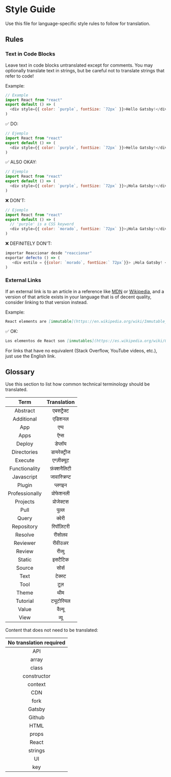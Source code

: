# Style Guide

Use this file for language-specific style rules to follow for translation.

## Rules

### Text in Code Blocks

Leave text in code blocks untranslated except for comments. You may optionally translate text in strings, but be careful not to translate strings that refer to code!

Example:

```js
// Example
import React from "react"
export default () => (
  <div style={{ color: `purple`, fontSize: `72px` }}>Hello Gatsby!</div>
)
```

✅ DO:

```js
// Ejemplo
import React from "react"
export default () => (
  <div style={{ color: `purple`, fontSize: `72px` }}>Hello Gatsby!</div>
)
```

✅ ALSO OKAY:

```js
// Ejemplo
import React from "react"
export default () => (
  <div style={{ color: `purple`, fontSize: `72px` }}>¡Hola Gatsby!</div>
)
```

❌ DON'T:

```js
// Ejemplo
import React from "react"
export default () => (
  // 'purple' is a CSS keyword
  <div style={{ color: `morado`, fontSize: `72px` }}>¡Hola Gatsby!</div>
)
```

❌ DEFINITELY DON'T:

```js
importar Reaccionar desde "reaccionar"
exportar defecto () => (
   <div estilo = {{color: `morado`, fontSize:` 72px`}}> ¡Hola Gatsby! </div>
)
```

### External Links

If an external link is to an article in a reference like [MDN] or [Wikipedia], and a version of that article exists in your language that is of decent quality, consider linking to that version instead.

[mdn]: https://developer.mozilla.org/en-US/
[wikipedia]: https://en.wikipedia.org/wiki/Main_Page

Example:

```md
React elements are [immutable](https://en.wikipedia.org/wiki/Immutable_object).
```

✅ OK:

```md
Los elementos de React son [inmutables](https://es.wikipedia.org/wiki/Objeto_inmutable).
```

For links that have no equivalent (Stack Overflow, YouTube videos, etc.), just use the English link.

## Glossary

Use this section to list how common technical terminology should be translated.

| Term   | Translation |
| :---: | :---: |
| Abstract | एबसट्रैक्ट |
| Additional | एडिशनल |
| App | एप्प |
| Apps | ऍप्स |
| Deploy | डेप्लॉय |
| Directories | डायरेक्ट्रीज |
| Execute | एग्ज़ीक्यूट |
| Functionality | फ़ंक्शनैलिटी |
| Javascript | जावास्क्रिप्ट |
| Plugin | प्लगइन |
| Professionally | प्रोफेशनली |
| Projects | प्रोजेक्टस |
| Pull | पुल्ल |
| Query | क्वेरी |
| Repository | रिपॉज़िटरी |
| Resolve | रीसोलव |
| Reviewer | रीवीउअर |
| Review | रीव्यु |
| Static | इसटैटिक |
| Source | सोर्स |
| Text | टेक्स्ट |
| Tool | टूल |
| Theme  | थीम |
| Tutorial | ट्यूटोरियल |
| Value | वैल्यू  |
| View | व्यू |

Content that does not need to be translated:

| No translation required |
| :-----: |
| API |
| array |
| class |
| constructor |
| context |
| CDN |
| fork |
| Gatsby |
| Github |
| HTML |
| props |
| React |
| strings |
| UI |
| key |
